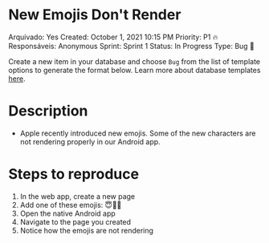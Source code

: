 # New Emojis Don't Render

Arquivado: Yes
Created: October 1, 2021 10:15 PM
Priority: P1 🔥
Responsáveis: Anonymous
Sprint: Sprint 1
Status: In Progress
Type: Bug 🐞

Create a new item in your database and choose `Bug` from the list of template options to generate the format below. Learn more about database templates [here](https://www.notion.so/Database-templates-454ed5ab5bd24226b58d176697bd7e10).

# Description

- Apple recently introduced new emojis. Some of the new characters are not rendering properly in our Android app.

# Steps to reproduce

1. In the web app, create a new page
2. Add one of these emojis: 😇🐶🌮
3. Open the native Android app
4. Navigate to the page you created
5. Notice how the emojis are not rendering